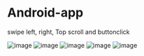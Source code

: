 # Android-app
swipe left, right, Top 
scroll and buttonclick

![image](https://user-images.githubusercontent.com/73045818/162554242-5ef3b079-faa8-4630-814a-bb105e5fe955.png)
![image](https://user-images.githubusercontent.com/73045818/162554256-b05d6381-985b-411f-bced-aaea162a6740.png)
![image](https://user-images.githubusercontent.com/73045818/162554269-b2c3b902-1e7c-49ef-9764-f61ad9af45ea.png)
![image](https://user-images.githubusercontent.com/73045818/162554283-2dbfb0ec-8633-4287-93eb-3e92330148d6.png)
![image](https://user-images.githubusercontent.com/73045818/162554292-00ff011a-b31b-4452-9c54-ec712995544a.png)
